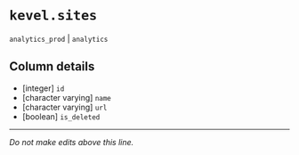 # `kevel.sites`
`analytics_prod` | `analytics`

## Column details
* [integer]   `id`
* [character varying] `name`
* [character varying] `url`
* [boolean]   `is_deleted`

-------------------------------------------------------------------------------
*Do not make edits above this line.*
